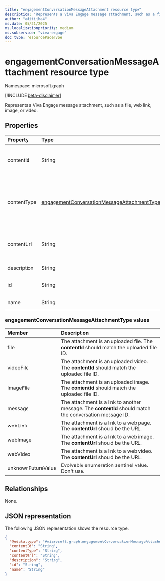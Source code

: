 ```yaml
---
title: "engagementConversationMessageAttachment resource type"
description: "Represents a Viva Engage message attachment, such as a file, web link, image, or video."
author: "aditijha4"
ms.date: 05/21/2025
ms.localizationpriority: medium
ms.subservice: "viva-engage"
doc_type: resourcePageType
---
```


# engagementConversationMessageAttachment resource type

Namespace: microsoft.graph

[!INCLUDE [beta-disclaimer](../../includes/beta-disclaimer.md)]

Represents a Viva Engage message attachment, such as a file, web link, image, or video.

## Properties
|Property|Type|Description|
|:---|:---|:---|
|contentId|String|The unique identifier of the attachment content, for example, SharePoint file ID|
|contentType|[engagementConversationMessageAttachmentType](#engagementconversationmessageattachmenttype-values)|The type of the attachment. The possible values are: `file`, `videoFile`, `imageFile`, `message`, `webLink`, `webImage`, `webVideo`, `unknownFutureValue`.|
|contentUrl|String|The URL that points to the attachment content, for example, the URL of a SharePoint site.|
|description|String|The description of the attachment.|
|id|String|The unique identifier of the attachment.|
|name|String|The name of the attachment.|

### engagementConversationMessageAttachmentType values

| Member | Description |
|:---------------|:----------|
| file | The attachment is an uploaded file. The **contentId** should match the uploaded file ID. |
| videoFile | The attachment is an uploaded video. The **contentId** should match the uploaded file ID. |
| imageFile | The attachment is an uploaded image. The **contentId** should match the uploaded file ID. |
| message | The attachment is a link to another message. The **contentId** should match the conversation message ID.|
| webLink | The attachment is a link to a web page. The **contentUrl** should be the URL. |
| webImage | The attachment is a link to a web image. The **contentUrl** should be the URL. |
| webVideo | The attachment is a link to a web video. The **contentUrl** should be the URL. |
| unknownFutureValue | Evolvable enumeration sentinel value. Don't use.|

## Relationships
None.

## JSON representation
The following JSON representation shows the resource type.
<!-- {
  "blockType": "resource",
  "@odata.type": "microsoft.graph.engagementConversationMessageAttachment"
}
-->
``` json
{
  "@odata.type": "#microsoft.graph.engagementConversationMessageAttachment",
  "contentId": "String",
  "contentType": "String",
  "contentUrl": "String",
  "description": "String",
  "id": "String",
  "name": "String"
}
```
